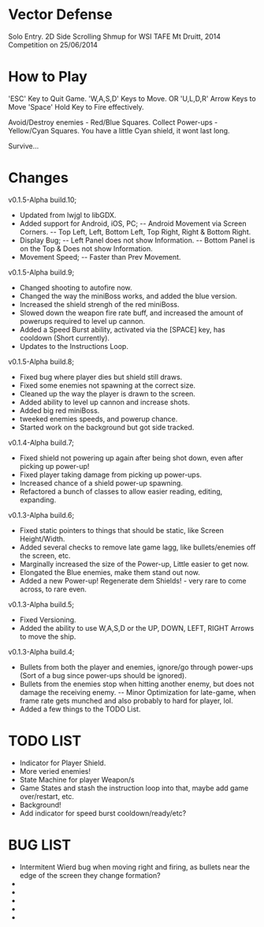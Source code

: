 Vector Defense
====

Solo Entry.
2D Side Scrolling Shmup for WSI TAFE Mt Druitt, 2014 Competition on 25/06/2014


How to Play
==================

'ESC'		Key to Quit Game.
'W,A,S,D' 	Keys to Move.
		OR
'U,L,D,R'	Arrow Keys to Move
'Space' 	Hold Key to Fire effectively.

Avoid/Destroy enemies - Red/Blue Squares.
Collect Power-ups - Yellow/Cyan Squares.
You have a little Cyan shield, it wont last long.

Survive...


Changes
==================
v0.1.5-Alpha build.10;
 - Updated from lwjgl to libGDX.
 - Added support for Android, iOS, PC;
 -- Android Movement via Screen Corners.
 -- Top Left, Left, Bottom Left, Top Right, Right & Bottom Right.
 - Display Bug;
 -- Left Panel does not show Information.
 -- Bottom Panel is on the Top & Does not show Information.
 - Movement Speed;
 -- Faster than Prev Movement.
 
v0.1.5-Alpha build.9;
 - Changed shooting to autofire now.
 - Changed the way the miniBoss works, and added the blue version.
 - Increased the shield strengh of the red miniBoss.
 - Slowed down the weapon fire rate buff, and increased the amount of powerups required to level up cannon.
 - Added a Speed Burst ability, activated via the [SPACE] key, has cooldown (Short currently).
 - Updates to the Instructions Loop.
 
v0.1.5-Alpha build.8;
 - Fixed bug where player dies but shield still draws.
 - Fixed some enemies not spawning at the correct size.
 - Cleaned up the way the player is drawn to the screen.
 - Added ability to level up cannon and increase shots.
 - Added big red miniBoss.
 - tweeked enemies speeds, and powerup chance.
 - Started work on the background but got side tracked.
 
v0.1.4-Alpha build.7;
 - Fixed shield not powering up again after being shot down, even after picking up power-up!
 - Fixed player taking damage from picking up power-ups.
 - Increased chance of a shield power-up spawning.
 - Refactored a bunch of classes to allow easier reading, editing, expanding.

v0.1.3-Alpha build.6;
 - Fixed static pointers to things that should be static, like Screen Height/Width.
 - Added several checks to remove late game lagg, like bullets/enemies off the screen, etc.
 - Marginally increased the size of the Power-up, Little easier to get now.
 - Elongated the Blue enemies, make them stand out now.
 - Added a new Power-up! Regenerate dem Shields! - very rare to come across, to rare even.
 
v0.1.3-Alpha build.5;
 - Fixed Versioning.
 - Added the ability to use W,A,S,D or the UP, DOWN, LEFT, RIGHT Arrows to move the ship.

v0.1.3-Alpha build.4;
 - Bullets from both the player and enemies, ignore/go through power-ups (Sort of a bug since power-ups should be ignored).
 - Bullets from the enemies stop when hitting another enemy, but does not damage the receiving enemy.
 -- Minor Optimization for late-game, when frame rate gets munched and also probably to hard for player, lol.
 - Added a few things to the TODO List.


TODO LIST
==================
 - Indicator for Player Shield.
 - More veried enemies!
 - State Machine for player Weapon/s
 - Game States and stash the instruction loop into that, maybe add game over/restart, etc.
 - Background!
 - Add indicator for speed burst cooldown/ready/etc?
 
 
 BUG LIST
 ==================
 - Intermitent Wierd bug when moving right and firing, as bullets near the edge of the screen they change formation?
 - 
 - 
 - 
 - 
 - 
 
 
 
 